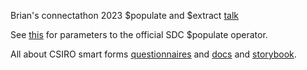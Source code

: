 Brian's connectathon 2023 $populate and $extract [talk](https://www.youtube.com/watch?v=vS3fYKo6RVQ)

See [this](https://build.fhir.org/ig/HL7/sdc/OperationDefinition-Questionnaire-populate.html) for parameters to the official SDC $populate operator. 

All about CSIRO smart forms [questionnaires](https://www.smartforms.io/dashboard/questionnaires) and [docs](https://smartforms.csiro.au/docs/) and [storybook](https://smartforms.csiro.au/storybook/?path=/story/component-itemtype-attachment--attachment-basic). 